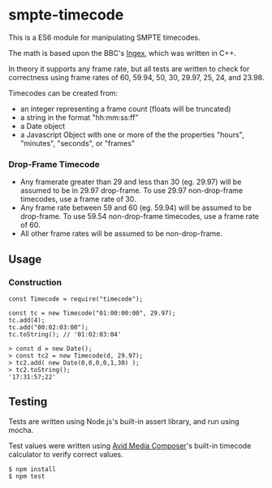 # smpte-timecode

This is a ES6 module for manipulating SMPTE timecodes.

The math is based upon the BBC's [Ingex](http://ingex.sourceforge.net), which was written in C++.

In theory it supports any frame rate, but all tests are written to check for correctness using frame rates of 60, 59.94, 50, 30, 29.97, 25, 24, and 23.98.

Timecodes can be created from: 

* an integer representing a frame count (floats will be truncated)
* a string in the format "hh:mm:ss:ff"
* a Date object
* a Javascript Object with one or more of the the properties "hours", "minutes", "seconds", or "frames"

### Drop-Frame Timecode
* Any framerate greater than 29 and less than 30 (eg. 29.97) will be assumed to be in 29.97 drop-frame. To use 29.97 non-drop-frame timecodes, use a frame rate of 30.
* Any frame rate between 59 and 60 (eg. 59.94) will be assumed to be drop-frame. To use 59.54 non-drop-frame timecodes, use a frame rate of 60.
* All other frame rates will be assumed to be non-drop-frame.

## Usage

### Construction

	const Timecode = require("timecode");

    const tc = new Timecode("01:00:00:00", 29.97);
	tc.add(4);
	tc.add("00:02:03:00");
	tc.toString(); // '01:02:03:04'

    > const d = new Date();
    > const tc2 = new Timecode(d, 29.97);
    > tc2.add( new Date(0,0,0,0,1,30) );
    > tc2.toString();
    '17:31:57;22'

## Testing

Tests are written using Node.js's built-in assert library, and run using mocha.

Test values were written using [Avid Media Composer](http://www.avid.com/media-composer)'s built-in timecode calculator to verify correct values.

    $ npm install
    $ npm test
